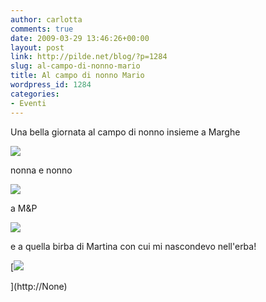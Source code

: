 ```yaml
---
author: carlotta
comments: true
date: 2009-03-29 13:46:26+00:00
layout: post
link: http://pilde.net/blog/?p=1284
slug: al-campo-di-nonno-mario
title: Al campo di nonno Mario
wordpress_id: 1284
categories:
- Eventi
---
```


[](http://None)


Una bella giornata al campo di nonno insieme a Marghe

![](http://pilde.net/blog/wp-content/uploads/2009/04/campo_marghe2.jpg)




nonna e nonno[](http://None)




![](http://pilde.net/blog/wp-content/uploads/2009/04/campo_nonni.jpg)




a M&P

![](http://pilde.net/blog/wp-content/uploads/2009/04/campo_noi.jpg)




e a quella birba di Martina con cui mi nascondevo nell'erba!

[![](http://pilde.net/blog/wp-content/uploads/2009/04/prato.jpg)


](http://None)



